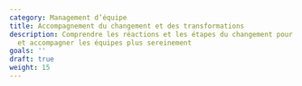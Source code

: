 ```yaml
---
category: Management d’équipe
title: Accompagnement du changement et des transformations
description: Comprendre les réactions et les étapes du changement pour l’appréhender
  et accompagner les équipes plus sereinement
goals: ''
draft: true
weight: 15
---
```

